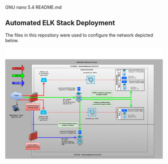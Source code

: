   GNU nano 5.4                                                                                        README.md
## Automated ELK Stack Deployment

The files in this repository were used to configure the network depicted below.

![Network Diagram](Images/Network_Diagram.png)
